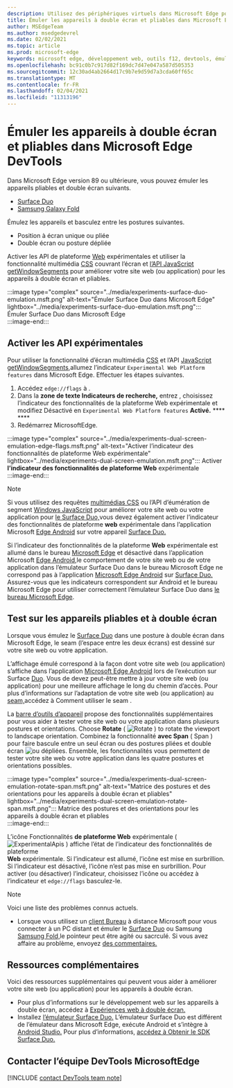 ```yaml
---
description: Utilisez des périphériques virtuels dans Microsoft Edge pour améliorer votre site web pour les appareils à double écran et pliables.
title: Émuler les appareils à double écran et pliables dans Microsoft Edge DevTools
author: MSEdgeTeam
ms.author: msedgedevrel
ms.date: 02/02/2021
ms.topic: article
ms.prod: microsoft-edge
keywords: microsoft edge, développement web, outils f12, devtools, émulation, appareil, simulation, mobile, double écran, pliable, Surface Duo, Samsung Samsung Fold
ms.openlocfilehash: bc91c0b7c917d82f169dc7d47e047a587d505353
ms.sourcegitcommit: 12c30ad4ab2664d17c9b7e9d59d7a3cda60ff65c
ms.translationtype: MT
ms.contentlocale: fr-FR
ms.lasthandoff: 02/04/2021
ms.locfileid: "11313196"
---
```

# Émuler les appareils à double écran et pliables dans Microsoft Edge DevTools  

Dans Microsoft Edge version 89 ou ultérieure, vous pouvez émuler les appareils pliables et double écran suivants.  

*   [Surface Duo][SurfaceDevicesDuo]  
*   [Samsung Galaxy Fold][SamsungMobileGalaxyFold]  
    
Émulez les appareils et basculez entre les postures suivantes.  

*   Position à écran unique ou pliée  
*   Double écran ou posture dépliée  
    
Activer les API de plateforme [Web](#turn-on-experimental-apis) expérimentales et utiliser la fonctionnalité multimédia [CSS][DualScreenDocsCssMedia] couvrant l’écran et [l’API JavaScript getWindowSegments][DualScreenDocsJSAPI] pour améliorer votre site web \(ou application\) pour les appareils à double écran et pliables.  

:::image type="complex" source="../media/experiments-surface-duo-emulation.msft.png" alt-text="Émuler Surface Duo dans Microsoft Edge" lightbox="../media/experiments-surface-duo-emulation.msft.png":::  
   Émuler Surface Duo dans Microsoft Edge  
:::image-end:::  

## Activer les API expérimentales  

Pour utiliser la fonctionnalité d’écran multimédia [CSS][DualScreenDocsCssMedia] et l’API [JavaScript getWindowSegments,][DualScreenDocsJSAPI]allumez l’indicateur `Experimental Web Platform features` dans Microsoft Edge.  Effectuer les étapes suivantes.  

1.  Accédez `edge://flags` à .  
1.  Dans la **zone de texte Indicateurs de recherche,** entrez , choisissez l’indicateur des fonctionnalités de la plateforme Web expérimentale et modifiez Désactivé en `Experimental Web Platform features` **Activé.** **** ****  
1.  Redémarrez MicrosoftEdge.  
    
:::image type="complex" source="../media/experiments-dual-screen-emulation-edge-flags.msft.png" alt-text="Activer l’indicateur des fonctionnalités de plateforme Web expérimentale" lightbox="../media/experiments-dual-screen-emulation.msft.png":::
   Activer **l’indicateur des fonctionnalités de plateforme Web** expérimentale  
:::image-end:::  

> [!NOTE]
> Si vous utilisez des requêtes [multimédias CSS][DualScreenDocsCssMedia] ou l’API d’éumération de segment [Windows JavaScript][DualScreenDocsJSAPI] pour améliorer votre site web ou votre application pour [le Surface Duo,][SurfaceDevicesDuo]vous devez également activer l’indicateur des fonctionnalités de plateforme **web** expérimentale dans l’application Microsoft [Edge Android][GooglePlayMicrosoftEdge] sur votre appareil [Surface Duo.][SurfaceDevicesDuo]  
> 
> Si l’indicateur des fonctionnalités de la plateforme **Web** expérimentale est allumé dans le bureau [Microsoft Edge][MicrosoftEdge] et désactivé dans l’application Microsoft [Edge Android,][GooglePlayMicrosoftEdge]le comportement de votre site web ou de votre application dans l’émulateur Surface Duo dans le bureau Microsoft Edge ne correspond pas à l’application [Microsoft Edge Android][GooglePlayMicrosoftEdge] sur [Surface Duo.][SurfaceDevicesDuo]  Assurez-vous que les indicateurs correspondent sur Android et le bureau Microsoft Edge pour utiliser correctement l’émulateur Surface Duo dans [le bureau Microsoft Edge][MicrosoftEdge].  

## Test sur les appareils pliables et à double écran  

Lorsque vous émulez le [Surface Duo][SurfaceDevicesDuo] dans une posture à double écran dans Microsoft Edge, le seam \(l’espace entre les deux écrans\) est dessiné sur votre site web ou votre application.  

L’affichage émulé correspond à la façon dont votre site web \(ou application\) s’affiche dans l’application [Microsoft Edge Android][GooglePlayMicrosoftEdge] lors de l’exécution sur Surface [Duo][SurfaceDevicesDuo].  Vous de devez peut-être mettre à jour votre site web \(ou application\) pour une meilleure affichage le long du chemin d’accès.  Pour plus d’informations sur l’adaptation de votre site web \(ou application\) au [seam,][DualScreenIntroductionHowWorkSeam]accédez à Comment utiliser le seam .  

La [barre d’outils d’appareil][DevtoolsDeviceModeIndexSimulateMobileViewport] propose des fonctionnalités supplémentaires pour vous aider à tester votre site web ou votre application dans plusieurs postures et orientations.  Choose **Rotate** \( ![ Rotate ](../media/rotate-dark-icon.msft.png) \) to rotate the viewport to landscape orientation. Combinez la fonctionnalité **avec Span** \( Span \) pour faire bascule entre un seul écran ou des postures pliées et double écran ![ ou ](../media/span-dark-icon.msft.png) dépliées.  Ensemble, les fonctionnalités vous permettent de tester votre site web ou votre application dans les quatre postures et orientations possibles.  

:::image type="complex" source="../media/experiments-dual-screen-emulation-rotate-span.msft.png" alt-text="Matrice des postures et des orientations pour les appareils à double écran et pliables" lightbox="../media/experiments-dual-screen-emulation-rotate-span.msft.png":::
   Matrice des postures et des orientations pour les appareils à double écran et pliables  
:::image-end:::  

L’icône Fonctionnalités **de plateforme Web** expérimentale \( ![ ExperimentalApis \) affiche l’état de l’indicateur des fonctionnalités de plateforme ](../media/experimental-apis-dark-icon.msft.png) **Web** expérimentale.  Si l’indicateur est allumé, l’icône est mise en surbrillion.  Si l’indicateur est désactivé, l’icône n’est pas mise en surbrillion.  Pour activer \(ou désactiver\) l’indicateur, choisissez l’icône ou accédez à l’indicateur et `edge://flags` basculez-le.  

> [!NOTE]
> Voici une liste des problèmes connus actuels.  
> 
> *   Lorsque vous utilisez un [client Bureau][RemoteDesktopClientDocs] à distance Microsoft pour vous connecter à un PC distant et émuler le [Surface Duo][SurfaceDevicesDuo] ou Samsung [Samsung Fold,][SamsungMobileGalaxyFold]le pointeur peut être agité ou sacrculé.  Si vous avez affaire au problème, envoyez [des commentaires.](#getting-in-touch-with-the-microsoft-edge-devtools-team)  

## Ressources complémentaires  

Voici des ressources supplémentaires qui peuvent vous aider à améliorer votre site web \(ou application\) pour les appareils à double écran.  

*   Pour plus d’informations sur le développement web sur les appareils à double écran, accédez à [Expériences web à double écran.][DualScreenWebIndex]  
*   Installez [l’émulateur Surface Duo.][DualScreenAndroidUseEmulator]  L’émulateur Surface Duo est différent de l’émulateur dans Microsoft Edge, exécute Android et s’intègre à [Android Studio.][AndroidDeveloperStudio]  Pour plus d’informations, [accédez à Obtenir le SDK Surface Duo.][DualScreenAndroidGetDuoSdk]  

## Contacter l’équipe DevTools MicrosoftEdge  

[!INCLUDE [contact DevTools team note](../includes/contact-devtools-team-note.md)]  

<!-- links -->  

[DevtoolsDeviceModeIndexSimulateMobileViewport]: ../device-mode/index.md#simulate-a-mobile-viewport "Simuler des appareils mobiles avec le mode appareil dans Microsoft Edge DevTools | Microsoft Edge"  

[DualScreenWebIndex]: /dual-screen/web/index "Expériences web à double écran | Documents Microsoft"  
[DualScreenAndroidGetDuoSdk]: /dual-screen/android/get-duo-sdk "Obtenir l’émulateur Surface Duo | Documents Microsoft"  
[DualScreenIntroductionHowWorkSeam]: /dual-screen/introduction#how-to-work-with-the-seam "Comment travailler avec le seam : introduction aux appareils à double écran | Documents Microsoft"  
[DualScreenAndroidUseEmulator]: /dual-screen/android/use-emulator "Utiliser l’émulateur Surface Duo | Documents Microsoft"  
[DualScreenDocsCssMedia]: /dual-screen/web/css-media-spanning "Fonctionnalité d’écran multimédia CSS pour la détection à double écran | Documents Microsoft"  
[DualScreenDocsJSAPI]: /dual-screen/web/javascript-getwindowsegments "L’API JavaScript getWindowSegments pour les appareils à double écran | Documents Microsoft"  

[RemoteDesktopClientDocs]: /windows-server/remote/remote-desktop-services/clients/remote-desktop-clients "Clients Bureau à distance | Documents Microsoft"

[MicrosoftEdge]: https://www.microsoft.com/edge "Microsoft Edge"  

[SurfaceDevicesDuo]: https://www.microsoft.com/surface/devices/surface-duo "Surface Duo | Microsoft Surface"  

[AndroidDeveloperStudio]: https://developer.android.com/studio/ "Android Studio"  

[GooglePlayMicrosoftEdge]: https://play.google.com/store/apps/details?id=com.microsoft.emmx "Microsoft Edge | Google Play"  

[SamsungMobileGalaxyFold]: https://www.samsung.com/mobile/galaxy-fold/ "| Samsung"  
